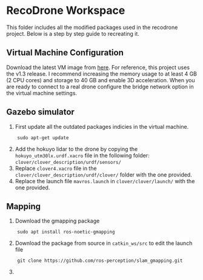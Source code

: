 # RecoDrone Workspace
This folder includes all the modified packages used in the recodrone project. Below is a step by step guide to recreating it.
## Virtual Machine Configuration
Download the latest VM image from [here](https://github.com/CopterExpress/clover_vm/releases). For reference, this project uses the v1.3 release. I recommend increasing the memory usage to at least 4 GB (2 CPU cores) and storage to 40 GB and enable 3D acceleration. When you are ready to connect to a real drone configure the bridge network option in the virtual machine settings.
## Gazebo simulator
1. First update all the outdated packages indicies in the virtual machine.
```
    sudo apt-get update
```
2. Add the hokuyo lidar to the drone by copying the ```hokuyo_utm30lx.urdf.xacro``` file in the following folder: ```clover/clover_description/urdf/sensors/```
3. Replace ```clover4.xacro``` file in the ```clover/clover_description/urdf/clover/``` folder with the one provided.
4. Replace the launch file ```mavros.launch``` in ```clover/clover/launch/``` with the one provided.
## Mapping
1. Download the gmapping package
```
    sudo apt install ros-noetic-gmapping
```
2. Download the package from source in ```catkin_ws/src``` to edit the launch file
```
    git clone https://github.com/ros-perception/slam_gmapping.git
```
3. 